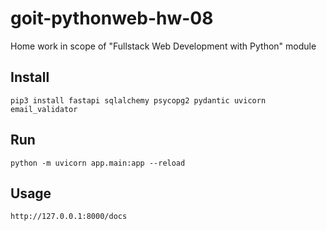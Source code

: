 # goit-pythonweb-hw-08

Home work in scope of "Fullstack Web Development with Python" module

## Install

```
pip3 install fastapi sqlalchemy psycopg2 pydantic uvicorn email_validator
```

## Run

```
python -m uvicorn app.main:app --reload
```

## Usage

```
http://127.0.0.1:8000/docs
```
